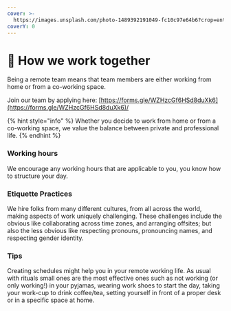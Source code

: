 ```yaml
---
cover: >-
  https://images.unsplash.com/photo-1489392191049-fc10c97e64b6?crop=entropy&cs=tinysrgb&fm=jpg&ixid=MnwxOTcwMjR8MHwxfHNlYXJjaHw4fHxBZnJpY2F8ZW58MHx8fHwxNjczMjg1ODEx&ixlib=rb-4.0.3&q=80
coverY: 0
---
```


# 🤝 How we work together

Being a remote team means that team members are either working from home or from a co-working space.

Join our team by applying here: [https://forms.gle/WZHzcGf6HSd8duXk6](https://forms.gle/WZHzcGf6HSd8duXk6)/

{% hint style="info" %}
Whether you decide to work from home or from a co-working space, we value the balance between private and professional life.
{% endhint %}

### Working hours

We encourage any working hours that are applicable to you, you know how to structure your day.

### Etiquette Practices

We hire folks from many different cultures, from all across the world, making aspects of work uniquely challenging. These challenges include the obvious like collaborating across time zones, and arranging offsites; but also the less obvious like respecting pronouns, pronouncing names, and respecting gender identity.

### Tips

Creating schedules might help you in your remote working life. As usual with rituals small ones are the most effective ones such as not working (or only working!) in your pyjamas, wearing work shoes to start the day, taking your work-cup to drink coffee/tea, setting yourself in front of a proper desk or in a specific space at home.

